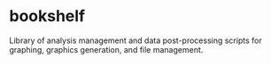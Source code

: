 # bookshelf
Library of analysis management and data post-processing scripts for graphing, graphics generation, and file management.
